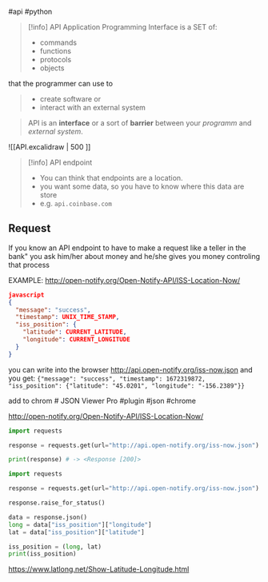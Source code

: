 #api #python 

>[!info] API
>Application Programming Interface is a SET of:
>- commands
>- functions
>- protocols
>- objects
>
that the programmer can use to
> - create software or 
> - interact with an external system

> API is an **interface** or a sort of **barrier** between your *programm* and *external system*.

![[API.excalidraw | 500 ]] 



>[!info] API endpoint
>- You can think that  endpoints are a location.
>- you want some data, so you have to know where this data are store
>-  e.g. `api.coinbase.com`

## Request
If you know an API endpoint to have to make a request 
	like a teller in the bank"
		you ask him/her about money and he/she gives you money controling that process


EXAMPLE:
http://open-notify.org/Open-Notify-API/ISS-Location-Now/
```json
javascript
{
  "message": "success", 
  "timestamp": UNIX_TIME_STAMP, 
  "iss_position": {
    "latitude": CURRENT_LATITUDE, 
    "longitude": CURRENT_LONGITUDE
  }
}
```

you can write into the browser http://api.open-notify.org/iss-now.json and you get:
`{"message": "success", "timestamp": 1672319872, "iss_position": {"latitude": "45.0201", "longitude": "-156.2389"}}`

add to chrom # JSON Viewer Pro
#plugin #json #chrome 

http://open-notify.org/Open-Notify-API/ISS-Location-Now/
```python
import requests

response = requests.get(url="http://api.open-notify.org/iss-now.json")

print(response) # -> <Response [200]>
```

```python
import requests

response = requests.get(url="http://api.open-notify.org/iss-now.json")

response.raise_for_status()

data = response.json()
long = data["iss_position"]["longitude"]
lat = data["iss_position"]["latitude"]

iss_position = (long, lat)
print(iss_position)
```


https://www.latlong.net/Show-Latitude-Longitude.html







